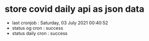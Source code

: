 # store covid daily api as json data

- last cronjob : Saturday, 03 July 2021 00:40:52
- status og cron : success
- status daily cron : success
      
      